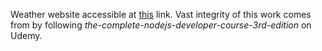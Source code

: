 Weather website accessible at [this](https://weather-wl.onrender.com) link. Vast integrity of this work comes from by following *the-complete-nodejs-developer-course-3rd-edition* on Udemy.

